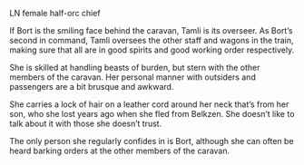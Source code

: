 LN female half-orc chief

If Bort is the smiling face behind the caravan, Tamli is its overseer. As Bort’s second in command, Tamli oversees the other staff and wagons in the train, making sure that all are in good spirits and good working order respectively.

She is skilled at handling beasts of burden, but stern with the other members of the caravan. Her personal manner with outsiders and passengers are a bit brusque and awkward.

She carries a lock of hair on a leather cord around her neck that’s from her son, who she lost years ago when she fled from Belkzen. She doesn’t like to talk about it with those she doesn’t trust.

The only person she regularly confides in is Bort, although she can often be heard barking orders at the other members of the caravan.